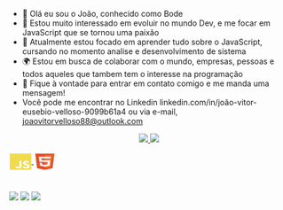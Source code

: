 - 👋 Olá eu sou o João, conhecido como Bode
- 👀 Estou muito interessado em evoluir no mundo Dev, e me focar em JavaScript que se tornou uma paixão
- 🌱 Atualmente estou focado em aprender tudo sobre o JavaScript, cursando no momento analise e desenvolvimento de sistema
- 🌍 Estou em busca de colaborar com o mundo, empresas, pessoas e todos aqueles que tambem tem o interesse na programação
- 💚 Fique à vontade para entrar em contato comigo e me manda uma mensagem!
- Você pode me encontrar no Linkedin linkedin.com/in/joão-vitor-eusebio-velloso-9099b61a4 ou via e-mail, joaovitorvelloso88@outlook.com

<div align="center">
  <a href="https://github.com/jvvtr">
  <img height="180em" src="https://github-readme-stats.vercel.app/api?username=jvvtr&show_icons=true&theme=dark&include_all_commits=true&count_private=true"/>
  <img height="180em" src="https://github-readme-stats.vercel.app/api/top-langs/?username=jvvtr&layout=compact&langs_count=7&theme=dark"/>
</div>
<div style="display: inline_block"><br>
  <img align="center" alt="jvvtr-Js" height="30" width="40" src="https://raw.githubusercontent.com/devicons/devicon/master/icons/javascript/javascript-plain.svg">
  <img align="center" alt="jvvtr-HTML" height="30" width="40" src="https://raw.githubusercontent.com/devicons/devicon/master/icons/html5/html5-original.svg">
</div>

  #
  
<div> 
  <a href="https://www.instagram.com/_jon.jones/" target="_blank"><img src="https://img.shields.io/badge/-Instagram-%23E4405F?style=for-the-badge&logo=instagram&logoColor=white" target="_blank"></a>
  <a href = "mailto:joaovitorvelloso88@outlook.com"><img src="https://img.shields.io/badge/Microsoft_Outlook-0078D4?style=for-the-badge&logo=microsoft-outlook&logoColor=white"></a>
  <a href="linkedin.com/in/joão-vitor-eusebio-velloso-9099b61a" target="_blank"><img src="https://img.shields.io/badge/-LinkedIn-%230077B5?style=for-the-badge&logo=linkedin&logoColor=white" target="_blank"></a> 

</div>
